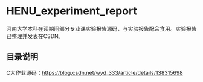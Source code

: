 # HENU_experiment_report
河南大学本科在读期间部分专业课实验报告源码，与实验报告配合食用。实验报告已整理并发表在CSDN。

## 目录说明

C大作业源码：https://blog.csdn.net/wyd_333/article/details/138315698